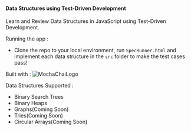 #### Data Structures using Test-Driven Development

Learn and Review Data Structures in JavaScript using Test-Driven Development.

Running the app :
- Clone the repo to your local environment, run `SpecRunner.html` and implement each data structure in the `src` folder to make the test cases pass!

Built with :
![MochaChaiLogo](http://i.imgur.com/2Smnw3W.png)

Data Structures Supported :
- Binary Search Trees
- Binary Heaps
- Graphs(Coming Soon)
- Tries(Coming Soon)
- Circular Arrays(Coming Soon)